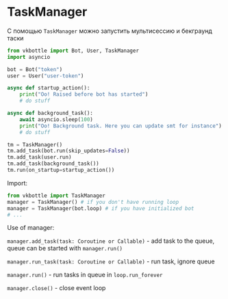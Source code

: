# TaskManager

С помощью `TaskManager` можно запустить мультисессию и бекграунд таски  

```python
from vkbottle import Bot, User, TaskManager
import asyncio

bot = Bot("token")
user = User("user-token")

async def startup_action():
    print("Oo! Raised before bot has started")
    # do stuff

async def background_task():
    await asyncio.sleep(100)
    print("Oo! Background task. Here you can update smt for instance")
    # do stuff

tm = TaskManager()
tm.add_task(bot.run(skip_updates=False))
tm.add_task(user.run)
tm.add_task(background_task())
tm.run(on_startup=startup_action())
```

Import:

```python
from vkbottle import TaskManager
manager = TaskManager() # if you don't have running loop
manager = TaskManager(bot.loop) # if you have initialized bot
# ...
```

Use of manager:

`manager.add_task(task: Coroutine or Callable)` - add task to the queue, queue can be started with `manager.run()`  

`manager.run_task(task: Coroutine or Callable)` - run task, ignore queue  

`manager.run()` - run tasks in queue in `loop.run_forever`  

`manager.close()` - close event loop
